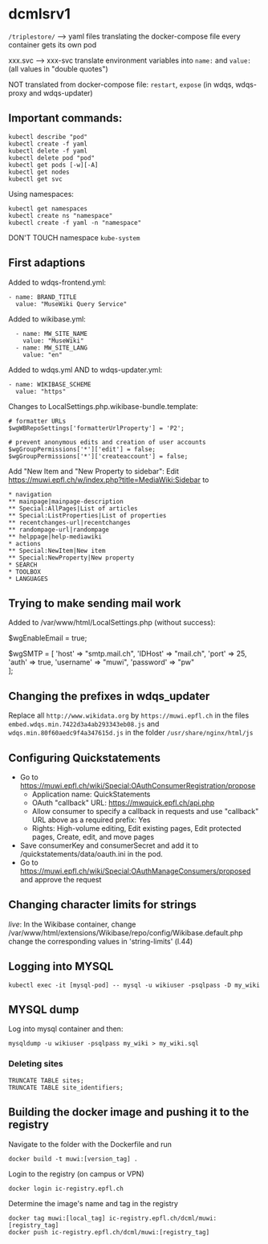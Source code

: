 # dcmlsrv1

`/triplestore/` --> yaml files translating the docker-compose file
every container gets its own pod

xxx.svc --> xxx-svc
translate environment variables into `name:` and `value:` (all values in "double quotes")

NOT translated from docker-compose file: `restart`, `expose` (in wdqs, wdqs-proxy and wdqs-updater)

## Important commands:

    kubectl describe "pod"
    kubectl create -f yaml
    kubectl delete -f yaml
    kubectl delete pod "pod"
    kubectl get pods [-w][-A]
    kubectl get nodes
    kubectl get svc

Using namespaces:

    kubectl get namespaces
    kubectl create ns "namespace"
    kubectl create -f yaml -n "namespace"

DON'T TOUCH namespace `kube-system`

## First adaptions

Added to wdqs-frontend.yml:

    - name: BRAND_TITLE
      value: "MuseWiki Query Service"

Added to wikibase.yml:

      - name: MW_SITE_NAME
        value: "MuseWiki"
      - name: MW_SITE_LANG
        value: "en"

Added to wdqs.yml AND to wdqs-updater.yml:

    - name: WIKIBASE_SCHEME
      value: "https"


Changes to LocalSettings.php.wikibase-bundle.template:

    # formatter URLs
    $wgWBRepoSettings['formatterUrlProperty'] = 'P2';

    # prevent anonymous edits and creation of user accounts
    $wgGroupPermissions['*']['edit'] = false;
    $wgGroupPermissions['*']['createaccount'] = false;

Add "New Item and "New Property to sidebar": Edit https://muwi.epfl.ch/w/index.php?title=MediaWiki:Sidebar to

    * navigation
    ** mainpage|mainpage-description
    ** Special:AllPages|List of articles
    ** Special:ListProperties|List of properties
    ** recentchanges-url|recentchanges
    ** randompage-url|randompage
    ** helppage|help-mediawiki
    * actions
    ** Special:NewItem|New item
    ** Special:NewProperty|New property
    * SEARCH
    * TOOLBOX
    * LANGUAGES
    
    
## Trying to make sending mail work

Added to /var/www/html/LocalSettings.php (without success):

$wgEnableEmail = true;

$wgSMTP = [
	'host'     => "smtp.mail.ch",
	'IDHost'   => "mail.ch",
	'port'     => 25,
	'auth'     => true,
	'username' => "muwi",
	'password' => "pw"       
];

## Changing the prefixes in wdqs_updater

Replace all `http://www.wikidata.org` by `https://muwi.epfl.ch` in the files `embed.wdqs.min.7422d3a4ab293343eb08.js` and `wdqs.min.80f60aedc9f4a347615d.js` in the folder `/usr/share/nginx/html/js`

## Configuring Quickstatements

* Go to https://muwi.epfl.ch/wiki/Special:OAuthConsumerRegistration/propose
  * Application name: QuickStatements
  * OAuth "callback" URL: https://mwquick.epfl.ch/api.php
  * Allow consumer to specify a callback in requests and use "callback" URL above as a required prefix: Yes
  * Rights: High-volume editing, Edit existing pages, Edit protected pages, Create, edit, and move pages
* Save consumerKey and consumerSecret and add it to /quickstatements/data/oauth.ini in the pod.
* Go to https://muwi.epfl.ch/wiki/Special:OAuthManageConsumers/proposed and approve the request

## Changing character limits for strings

*live*: In the Wikibase container, change /var/www/html/extensions/Wikibase/repo/config/Wikibase.default.php change the corresponding values in 'string-limits' (l.44)

## Logging into MYSQL

    kubectl exec -it [mysql-pod] -- mysql -u wikiuser -psqlpass -D my_wiki

## MYSQL dump

Log into mysql container and then:

    mysqldump -u wikiuser -psqlpass my_wiki > my_wiki.sql


### Deleting sites

    TRUNCATE TABLE sites;
    TRUNCATE TABLE site_identifiers;


## Building the docker image and pushing it to the registry

Navigate to the folder with the Dockerfile and run

    docker build -t muwi:[version_tag] .

Login to the registry (on campus or VPN)

    docker login ic-registry.epfl.ch

Determine the image's name and tag in the registry

    docker tag muwi:[local_tag] ic-registry.epfl.ch/dcml/muwi:[registry_tag]
    docker push ic-registry.epfl.ch/dcml/muwi:[registry_tag]
